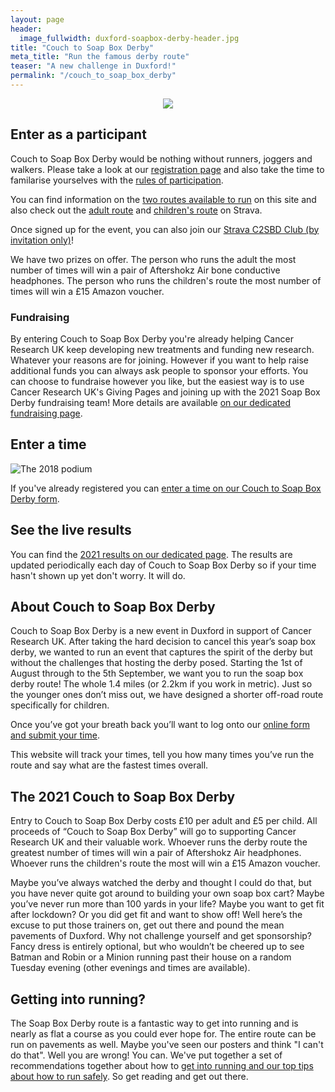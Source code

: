 ```yaml
---
layout: page
header:
  image_fullwidth: duxford-soapbox-derby-header.jpg
title: "Couch to Soap Box Derby"
meta_title: "Run the famous derby route"
teaser: "A new challenge in Duxford!"
permalink: "/couch_to_soap_box_derby"
---
```


<p align="center">
  <img src="{{site.url}}{{site.baseurl}}/images/C2SBD-logo.png" />
</p>

## Enter as a participant

Couch to Soap Box Derby would be nothing without runners, joggers and walkers. Please take a look at our [registration page][register] and also take the time to familarise yourselves with the [rules of participation][rules].

You can find information on the [two routes available to run][routes] on this site and also check out the [adult route][strava-adults] and [children's route][strava-children] on Strava.

Once signed up for the event, you can also join our [Strava C2SBD Club (by invitation only)][strava-club]!

We have two prizes on offer. The person who runs the adult the most number of times will win a pair of Aftershokz Air bone conductive headphones. The person who runs the children's route the most number of times will win a £15 Amazon voucher.

### Fundraising

By entering Couch to Soap Box Derby you're already helping Cancer Research UK keep developing new treatments and funding new research. Whatever your reasons are for joining. However if you want to help raise additional funds you can always ask people to sponsor your efforts. You can choose to fundraise however you like, but the easiest way is to use Cancer Research UK's Giving Pages and joining up with the 2021 Soap Box Derby fundraising team! More details are available [on our dedicated fundraising page][fundraise].

## Enter a time

![The 2018 podium][podium]

If you've already registered you can [enter a time on our Couch to Soap Box Derby form][form]. 

## See the live results

You can find the [2021 results on our dedicated page][results]. The results are updated periodically each day of Couch to Soap Box Derby so if your time hasn't shown up yet don't worry. It will do.

## About Couch to Soap Box Derby

Couch to Soap Box Derby is a new event in Duxford in support of Cancer Research UK. After taking the hard decision to cancel this year’s soap box derby, we wanted to run an event that captures the spirit of the derby but without the challenges that hosting the derby posed. Starting the 1st of August through to the 5th September, we want you to run the soap box derby route! The whole 1.4 miles (or 2.2km if you work in metric). Just so the younger ones don’t miss out, we have designed a shorter off-road route specifically for children. 

Once you’ve got your breath back you’ll want to log onto our [online form and submit your time][form]. 

This website will track your times, tell you how many times you’ve run the route and say what are the fastest times overall.

## The 2021 Couch to Soap Box Derby
 
Entry to Couch to Soap Box Derby costs £10 per adult and £5 per child. All proceeds of “Couch to Soap Box Derby” will go to supporting Cancer Research UK and their valuable work. Whoever runs the derby route the greatest number of times will win a pair of Aftershokz Air headphones. Whoever runs the children's route the most will win a £15 Amazon voucher.
 
Maybe you’ve always watched the derby and thought I could do that, but you have never quite got around to building your own soap box cart? Maybe you’ve never run more than 100 yards in your life? Maybe you want to get fit after lockdown? Or you did get fit and want to show off! Well here’s the excuse to put those trainers on, get out there and pound the mean pavements of Duxford. Why not challenge yourself and get sponsorship? Fancy dress is entirely optional, but who wouldn’t be cheered up to see Batman and Robin or a Minion running past their house on a random Tuesday evening (other evenings and times are available).

## Getting into running?

The Soap Box Derby route is a fantastic way to get into running and is nearly as flat a course as you could ever hope for. The entire route can be run on pavements as well. Maybe you've seen our posters and think "I can't do that". Well you are wrong! You can. We've put together a set of recommendations together about how to [get into running and our top tips about how to run safely][runningtips]. So get reading and get out there.

[podium]: {{site.url}}{{site.baseurl}}/images/2018-podium.jpg
[register]: {{site.url}}{{site.baseurl}}/couch_to_soap_box_derby/register
[routes]: {{site.url}}{{site.baseurl}}/couch_to_soap_box_derby/routes
[rules]: {{site.url}}{{site.baseurl}}/couch_to_soap_box_derby/rules
[time]: {{site.url}}{{site.baseurl}}/couch_to_soap_box_derby/time
[form]: {{site.url}}{{site.baseurl}}/couch_to_soap_box_derby/form
[results]: {{site.url}}{{site.baseurl}}/couch_to_soap_box_derby/2021
[runningtips]: {{site.url}}{{site.baseurl}}/couch_to_soap_box_derby/running_tips
[strava-adults]: https://www.strava.com/segments/29035321
[strava-children]: https://www.strava.com/segments/29127157
[strava-club]: https://www.strava.com/clubs/959258
[fundraise]: {{site.url}}{{site.baseurl}}/couch_to_soap_box_derby/fundraise
